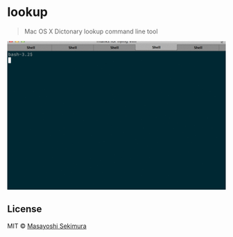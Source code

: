 # lookup

> Mac OS X Dictonary lookup command line tool

![ttyrec](ttyrec.gif)

## License

MIT © [Masayoshi Sekimura](http://sekimura.org)

